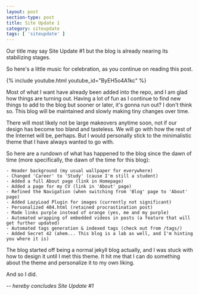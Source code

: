```yaml
---
layout: post
section-type: post
title: Site Update 1
category: siteupdate
tags: [ 'siteupdate' ]
---
```


Our title may say Site Update #1 but the blog is already nearing its stabilizing stages.

So here's a little music for celebration, as you continue on reading this post.

{% include youtube.html youtube_id="ByEH5o4A1kc" %}

Most of what I want have already been added into the repo, and I am glad how things are turning out. Having a lot of fun as I continue to find new things to add to the blog but sooner or later, it's gonna run out? I don't think so. This blog will be maintained and slowly making tiny changes over time.

There will most likely not be large makeovers anytime soon, not if our design has become too bland and tasteless. We will go with how the rest of the Internet will be, perhaps. But I would personally stick to the minimalistic theme that I have always wanted to go with.

So here are a rundown of what has happened to the blog since the dawn of time (more specifically, the dawn of the time for this blog):

```
- Header background (my usual wallpaper for everywhere)
- Changed 'Career' to 'Study' (cause I'm still a student)
- Added a full About page (link in Homepage)
- Added a page for my CV (link in 'About' page)
- Refined the Navigation (when switching from 'Blog' page to 'About' page)
- Added LazyLoad Plugin for images (currently not significant)
- Personalized 404.html (retained procrastination post)
- Made links purple instead of orange (yes, me and my purple)
- Automated wrapping of embedded videos in posts (a feature that will get further updated)
- Automated tags generation & indexed tags (check out from /tags/)
- Added Secret 42 (ahem... This blog is a lab as well, and I'm hinting you where it is)
```

The blog started off being a normal jekyll blog actually, and I was stuck with how to design it until I met this theme. It hit me that I can do something about the theme and personalize it to my own liking.

And so I did.

*-- hereby concludes Site Update #1*